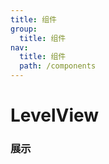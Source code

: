 ```yaml
---
title: 组件
group:
  title: 组件
nav:
  title: 组件
  path: /components
---
```


# LevelView

### 展示

<code src="./demos/demo.tsx" />
<API/>
